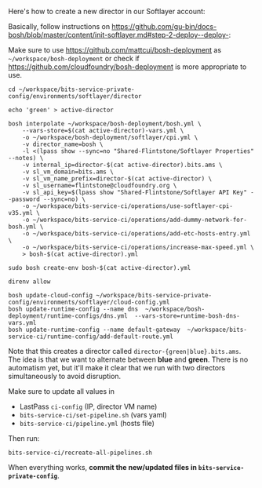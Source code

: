 
Here's how to create a new director in our Softlayer account:

Basically, follow instructions on https://github.com/gu-bin/docs-bosh/blob/master/content/init-softlayer.md#step-2-deploy--deploy-:

Make sure to use https://github.com/mattcui/bosh-deployment as `~/workspace/bosh-deployment` or check if https://github.com/cloudfoundry/bosh-deployment is more appropriate to use.

```shell
cd ~/workspace/bits-service-private-config/environments/softlayer/director
```

```shell
echo 'green' > active-director

bosh interpolate ~/workspace/bosh-deployment/bosh.yml \
    --vars-store=$(cat active-director)-vars.yml \
    -o ~/workspace/bosh-deployment/softlayer/cpi.yml \
    -v director_name=bosh \
    -l <(lpass show --sync=no "Shared-Flintstone/Softlayer Properties" --notes) \
    -v internal_ip=director-$(cat active-director).bits.ams \
    -v sl_vm_domain=bits.ams \
    -v sl_vm_name_prefix=director-$(cat active-director) \
    -v sl_username=flintstone@cloudfoundry.org \
    -v sl_api_key=$(lpass show "Shared-Flintstone/Softlayer API Key" --password --sync=no) \
    -o ~/workspace/bits-service-ci/operations/use-softlayer-cpi-v35.yml \
    -o ~/workspace/bits-service-ci/operations/add-dummy-network-for-bosh.yml \
    -o ~/workspace/bits-service-ci/operations/add-etc-hosts-entry.yml \
    -o ~/workspace/bits-service-ci/operations/increase-max-speed.yml \
    > bosh-$(cat active-director).yml

sudo bosh create-env bosh-$(cat active-director).yml

direnv allow

bosh update-cloud-config ~/workspace/bits-service-private-config/environments/softlayer/cloud-config.yml
bosh update-runtime-config --name dns  ~/workspace/bosh-deployment/runtime-configs/dns.yml  --vars-store=runtime-bosh-dns-vars.yml
bosh update-runtime-config --name default-gateway  ~/workspace/bits-service-ci/runtime-config/add-default-route.yml
```

Note that this creates a director called `director-{green|blue}.bits.ams`. The idea is that we want to alternate between **blue** and **green**. There is no automatism yet, but it'll make it clear that we run with two directors simultaneously to avoid disruption.

Make sure to update all values in
* LastPass `ci-config` (IP, director VM name)
* `bits-service-ci/set-pipeline.sh` (vars yaml)
* `bits-service-ci/pipeline.yml` (hosts file)

Then run:
```shell
bits-service-ci/recreate-all-pipelines.sh
```

When everything works, **commit the new/updated files in `bits-service-private-config`**.
